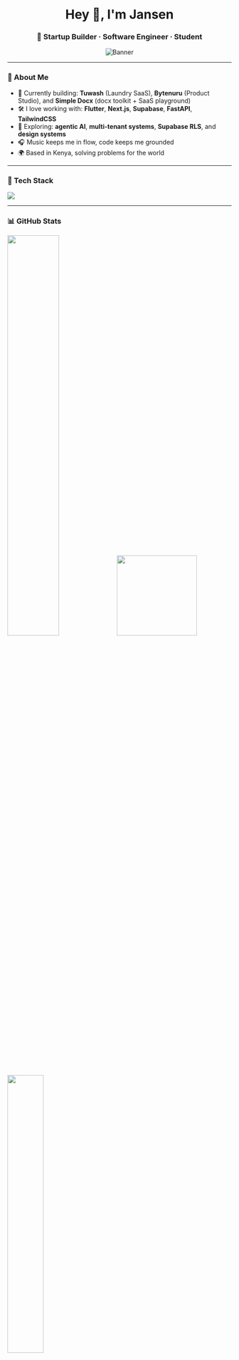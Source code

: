 <h1 align="center">Hey 👋, I'm Jansen</h1>
<h3 align="center">🚀 Startup Builder · Software Engineer · Student</h3>

<p align="center">
  <img src="https://raw.githubusercontent.com/jansencodez/main/assets/banner.jpeg" alt="Banner" />
</p>

---

### 🚀 About Me

- 🔭 Currently building: **Tuwash** (Laundry SaaS), **Bytenuru** (Product Studio), and **Simple Docx** (docx toolkit + SaaS playground)  
- 🛠 I love working with: **Flutter**, **Next.js**, **Supabase**, **FastAPI**, **TailwindCSS**  
- 🧠 Exploring: **agentic AI**, **multi-tenant systems**, **Supabase RLS**, and **design systems**  
- 🎧 Music keeps me in flow, code keeps me grounded  
- 🌍 Based in Kenya, solving problems for the world  

---

### 🧰 Tech Stack

<p align="left">
  <img src="https://skillicons.dev/icons?i=flutter,dart,ts,js,nextjs,react,tailwind,supabase,postgres,firebase,nodejs,python,go,cpp,vscode&theme=light" />
</p>

---

### 📊 GitHub Stats

<p align="left">
  <img src="https://github-readme-stats.vercel.app/api?username=jansencodez&show_icons=true&theme=tokyonight&count_private=true&hide=issues" width="48%" />
  <img src="https://github-readme-streak-stats.herokuapp.com/?user=jansencodez&theme=tokyonight" height="180px"/>
</p>

<p align="left">
  <img src="https://github-readme-stats.vercel.app/api/top-langs/?username=jansencodez&layout=compact&theme=tokyonight" width="40%" />
</p>

<p align="left">
  <img src="https://github-readme-activity-graph.vercel.app/graph?username=jansencodez&theme=tokyo-night" width="100%" />
</p>

---

### 📂 Highlight Projects

| Project         | Stack                                      | Description |
|-----------------|---------------------------------------------|-------------|
| **Tuwash**      | Flutter · Supabase · Riverpod              | Multi-tenant SaaS for laundry businesses in Kenya |
| **Bytenuru**    | Brand System · Tech Stack Studio           | Evolution of Weva Tech — my bold, minimalist product studio |
| **Simple Docx** | Next.js · Node · Supabase (SaaS Playground)| Library + hosted app for building & publishing documents |
| **FarmYetu**    | Flutter · Supabase · Location & Storage    | Marketplace for farm services & produce, rebranded from Farmus |
| **ThoughtChain**| Next.js · FastAPI · Sonar API              | AI-powered investment insight platform |

---

### 📌 What I’m Up To

- Writing my own low-level tooling experiments 🛠  
- Turning ideas into npm packages 📦  
- Exploring SaaS business models 💡  

---

### 🔗 Let’s Connect

<p align="left">
  <a href="https://linkedin.com/in/jansencodez" target="_blank">
    <img src="https://img.shields.io/badge/LinkedIn-0A66C2?style=for-the-badge&logo=linkedin&logoColor=white"/>
  </a>
  <a href="https://twitter.com/jansencodez" target="_blank">
    <img src="https://img.shields.io/badge/X-000000?style=for-the-badge&logo=twitter&logoColor=white"/>
  </a>
  <a href="mailto:jansencodez@gmail.com">
    <img src="https://img.shields.io/badge/Email-D14836?style=for-the-badge&logo=gmail&logoColor=white"/>
  </a>
  <a href="https://jansencodez.me" target="_blank">
    <img src="https://img.shields.io/badge/Portfolio-000?style=for-the-badge&logo=vercel&logoColor=white"/>
  </a>
</p>

---

<p align="center">
  <img src="https://komarev.com/ghpvc/?username=jansencodez&label=Profile%20views&color=0e75b6&style=flat" alt="jansencodez" />
</p>
